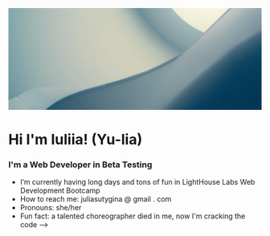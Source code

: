 ![dusty-blue](https://github.com/juliasut/juliasut/blob/main/dusty-blue-2.jpg)

# Hi I'm Iuliia! (Yu-lia)

### I'm a Web Developer in Beta Testing

- I’m currently having long days and tons of fun in LightHouse Labs Web Development Bootcamp
- How to reach me: juliasutygina @ gmail . com
- Pronouns: she/her
- Fun fact: a talented choreographer died in me, now I'm cracking the code
-->
